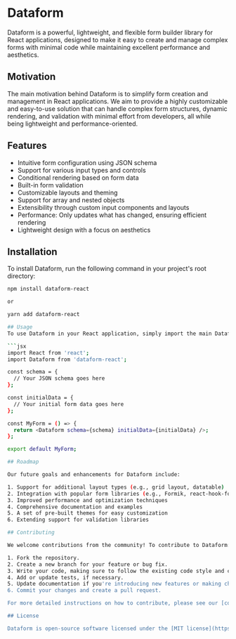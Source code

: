 # Dataform

Dataform is a powerful, lightweight, and flexible form builder library for React applications, designed to make it easy to create and manage complex forms with minimal code while maintaining excellent performance and aesthetics.

## Motivation

The main motivation behind Dataform is to simplify form creation and management in React applications. We aim to provide a highly customizable and easy-to-use solution that can handle complex form structures, dynamic rendering, and validation with minimal effort from developers, all while being lightweight and performance-oriented.

## Features

- Intuitive form configuration using JSON schema
- Support for various input types and controls
- Conditional rendering based on form data
- Built-in form validation
- Customizable layouts and theming
- Support for array and nested objects
- Extensibility through custom input components and layouts
- Performance: Only updates what has changed, ensuring efficient rendering
- Lightweight design with a focus on aesthetics

## Installation

To install Dataform, run the following command in your project's root directory:

```bash
npm install dataform-react

or

yarn add dataform-react

## Usage
To use Dataform in your React application, simply import the main Dataform component and pass the JSON schema and initial form data as props:

```jsx
import React from 'react';
import Dataform from 'dataform-react';

const schema = {
  // Your JSON schema goes here
};

const initialData = {
  // Your initial form data goes here
};

const MyForm = () => {
  return <Dataform schema={schema} initialData={initialData} />;
};

export default MyForm;

## Roadmap

Our future goals and enhancements for Dataform include:

1. Support for additional layout types (e.g., grid layout, datatable)
2. Integration with popular form libraries (e.g., Formik, react-hook-form)
3. Improved performance and optimization techniques
4. Comprehensive documentation and examples
5. A set of pre-built themes for easy customization
6. Extending support for validation libraries

## Contributing

We welcome contributions from the community! To contribute to Dataform:

1. Fork the repository.
2. Create a new branch for your feature or bug fix.
3. Write your code, making sure to follow the existing code style and conventions.
4. Add or update tests, if necessary.
5. Update documentation if you're introducing new features or making changes to the API.
6. Commit your changes and create a pull request.

For more detailed instructions on how to contribute, please see our [contributing guide](https://github.com/durubata/dataform-react/blob/main/CONTRIBUTING.md).

## License

Dataform is open-source software licensed under the [MIT license](https://github.com/durubata/dataform-react/blob/main/LICENSE).
